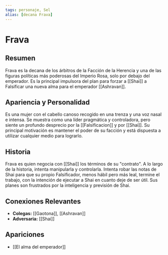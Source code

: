 ```yaml
---
tags: personaje, Sel
alias: [decana Frava]
---
```


# Frava

## Resumen
Frava es la decana de los árbitros de la Facción de la Herencia y una de las figuras políticas más poderosas del Imperio Rosa, solo por debajo del emperador. Es la principal impulsora del plan para forzar a [[Shai]] a Falsificar una nueva alma para el emperador [[Ashravan]].

## Apariencia y Personalidad
Es una mujer con el cabello canoso recogido en una trenza y una voz nasal e intensa. Se muestra como una líder pragmática y controladora, pero siente un profundo desprecio por la [[Falsificacion]] y por [[Shai]]. Su principal motivación es mantener el poder de su facción y está dispuesta a utilizar cualquier medio para lograrlo.

## Historia
Frava es quien negocia con [[Shai]] los términos de su "contrato". A lo largo de la historia, intenta manipularla y controlarla. Intenta robar las notas de Shai para que su propio Falsificador, menos hábil pero más leal, termine el trabajo, con la intención de ejecutar a Shai en cuanto deje de ser útil. Sus planes son frustrados por la inteligencia y previsión de Shai.

## Conexiones Relevantes
* **Colegas:** [[Gaotona]], [[Ashravan]]
* **Adversaria:** [[Shai]]

## Apariciones
* [[El alma del emperador]]
